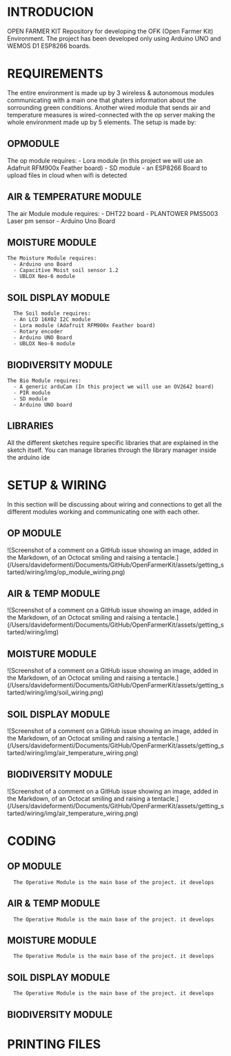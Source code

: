 
# INTRODUCION

OPEN FARMER KIT
  Repository for developing the OFK (Open Farmer Kit) Environment. 
  The project has been developed only using Arduino UNO and WEMOS D1 ESP8266 boards. 


# REQUIREMENTS
  The entire environment is made up by 3 wireless & autonomous modules communicating with a main one that ghaters information about the sorrounding green conditions. Another wired module that sends air and temperature measures is wired-connected with the op server making the whole environment made up by 5 elements.
  The setup is made by:
    
  ## OPMODULE
  The op module requires:
    - Lora module (in this project we will use an Adafruit RFM900x Feather board)
    - SD module
    - an ESP8266 Board to upload files in cloud when wifi is detected

  ## AIR & TEMPERATURE MODULE
  The air Module module requires:
    - DHT22 board
    - PLANTOWER PMS5003 Laser pm sensor
    - Arduino Uno Board

  ## MOISTURE MODULE
    The Moisture Module requires:
      - Arduino uno Board
      - Capacitive Moist soil sensor 1.2
      - UBLOX Neo-6 module


  ## SOIL DISPLAY MODULE
      The Soil module requires:
      - An LCD 16X02 I2C module
      - Lora module (Adafruit RFM900x Feather board)
      - Rotary encoder
      - Arduino UNO Board
      - UBLOX Neo-6 module



  ## BIODIVERSITY MODULE
    The Bio Module requires:
      - A generic arduCam (In this project we will use an OV2642 board)
      - PIR module
      - SD module
      - Arduino UNO board

  ## LIBRARIES
All the different sketches require specific libraries that are explained in the sketch itself.
You can manage libraries through the library manager inside the arduino ide

# SETUP & WIRING
  In this section will be discussing about wiring and connections to get all the different modules working and communicating one with each other.

  ## OP MODULE
![Screenshot of a comment on a GitHub issue showing an image, added in the Markdown, of an Octocat smiling and raising a tentacle.]
(/Users/davideformenti/Documents/GitHub/OpenFarmerKit/assets/getting_started/wiring/img/op_module_wiring.png)

  ## AIR & TEMP MODULE
![Screenshot of a comment on a GitHub issue showing an image, added in the Markdown, of an Octocat smiling and raising a tentacle.]
(/Users/davideformenti/Documents/GitHub/OpenFarmerKit/assets/getting_started/wiring/img)
  ## MOISTURE MODULE
![Screenshot of a comment on a GitHub issue showing an image, added in the Markdown, of an Octocat smiling and raising a tentacle.]
(/Users/davideformenti/Documents/GitHub/OpenFarmerKit/assets/getting_started/wiring/img/soil_wiring.png)
  ## SOIL DISPLAY MODULE
![Screenshot of a comment on a GitHub issue showing an image, added in the Markdown, of an Octocat smiling and raising a tentacle.]
(/Users/davideformenti/Documents/GitHub/OpenFarmerKit/assets/getting_started/wiring/img/air_temperature_wiring.png)
  ## BIODIVERSITY MODULE
![Screenshot of a comment on a GitHub issue showing an image, added in the Markdown, of an Octocat smiling and raising a tentacle.]
(/Users/davideformenti/Documents/GitHub/OpenFarmerKit/assets/getting_started/wiring/img/air_temperature_wiring.png)

# CODING


  ## OP MODULE
      The Operative Module is the main base of the project. it develops

  ## AIR & TEMP MODULE
      The Operative Module is the main base of the project. it develops 

  ## MOISTURE MODULE
      The Operative Module is the main base of the project. it develops 

  ## SOIL DISPLAY MODULE
      The Operative Module is the main base of the project. it develops 

  ## BIODIVERSITY MODULE





# PRINTING FILES




